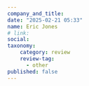 ```yaml
---
company_and_title: 
date: "2025-02-21 05:33"
name: Eric Jones
# link:
social: 
taxonomy:
    category: review
    review-tag:
      - other
published: false
---
```



